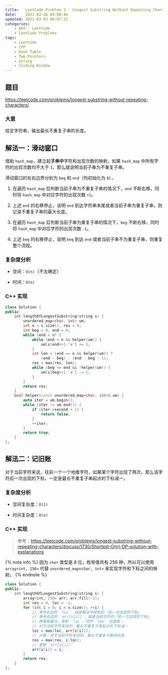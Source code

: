 ```yaml
---
title:   LeetCode Problem 3 - Longest Substring Without Repeating Characters
date:    2021-02-26 09:08:46
updated: 2021-03-03 08:07:21
categories:
    - A03 - LeetCode
    - LeetCode Problems
tags:
    - LeetCode
    - CPP
    - Hash Table
    - Two Pointers
    - String
    - Sliding Window
---
```


## 题目

<https://leetcode.com/problems/longest-substring-without-repeating-characters/>

### 大意

给定字符串，输出最长不重复子串的长度。

<!-- more -->

## 解法一：滑动窗口

借助 `hash_map`，建立起**子串中**字符和出现次数的映射，如果 `hash_map` 中所有字符的出现次数均不大于 `1`，那么就说明当前子串为不重复子串。

滑动窗口的左右边界分别为 `beg` 和 `end`（均初始化为 `0`），

1. 在遍历 `hash_map` 后判断当前子串为不重复子串的情况下，`end` 不断右移，同时将 `hash_map` 中对应字符的出现次数 `+1`。

2. 上述 `end` 的右移停止，说明 `end` 到达字符串末尾或者当前子串为重复子串，则记录不重复子串的最大长度。

3. 在遍历 `hash_map` 后判断当前子串为重复子串的情况下，`beg` 不断右移，同时将 `hash_map` 中对应字符的出现次数 `-1`。

4. 上述 `beg` 的右移停止，说明 `beg` 到达 `end` 或者当前子串不为重复子串，则重复整个流程。

### 复杂度分析

- 空间：`O(n)`（不太确定）

- 时间：`O(n)`

### C++ 实现

```cpp
class Solution {
public:
    int lengthOfLongestSubstring(string s) {
        unordered_map<char, int> um;
        int n = s.size(), res = 0;
        int beg = 0, end = 0;
        while (end < n) {
            while (end < n && helper(um)) {
                um[s[end++]-'a'] += 1;
            }
            int len = (end == n && helper(um)) ?
                (end - beg) : (end - beg - 1);
            res = max(res, len);
            while (beg <= end && !helper(um)) {
                um[s[beg++]-'a'] -= 1;
            }
        }
        return res;
    }
    bool helper(const unordered_map<char, int>& um) {
        auto iter = um.begin();
        while (iter != um.end()) {
            if (iter->second > 1) {
                return false;
            }
            ++iter;
        }
        return true;
    }
};
```

## 解法二：记旧账

对于当前字符来说，往前一个一个地推字符，如果某个字符出现了两次，那么该字符前一次出现的下标，一定是最长不重复子串起点的下标减一。

### 复杂度分析

- 空间复杂度：`O(1)`

- 时间复杂度：`O(n)`

### C++ 实现

> 参考：<https://leetcode.com/problems/longest-substring-without-repeating-characters/discuss/1730/Shortest-O(n)-DP-solution-with-explanations>

{% note info %}
因为 `char` 类型是 8 位，枚举值共有 256 种，所以可以使用 `array<int, 256>` 代替 `unordered_map<char, int>` 来实现字符和下标之间的映射。
{% endnote %}

```cpp
class Solution {
public:
    int lengthOfLongestSubstring(string s) {
        array<int, 256> arr; arr.fill(-1);
        int res = 0, loc = -1;
        for (int i = 0; i < s.size(); ++i) {
            // 等号右边的 `loc`，就是解法中提到的「前一次出现的下标」
            // 等号右边的 `arr[s[i]]`，就是当前字符的「前一次出现的下标」
            // 两者取最大，更新 `loc`，同时 `loc` 也就是：
            // 对于当前字符来说的，最长不重复子串起点的下标减一
            loc = max(loc, arr[s[i]]);
            // 计算：对于当前字符来说的，最长不重复子串的长度
            res = max(res, i-loc);
            // 更新 `arr[s[i]]`
            arr[s[i]] = i;
        }
        return res;
    }
};
```
